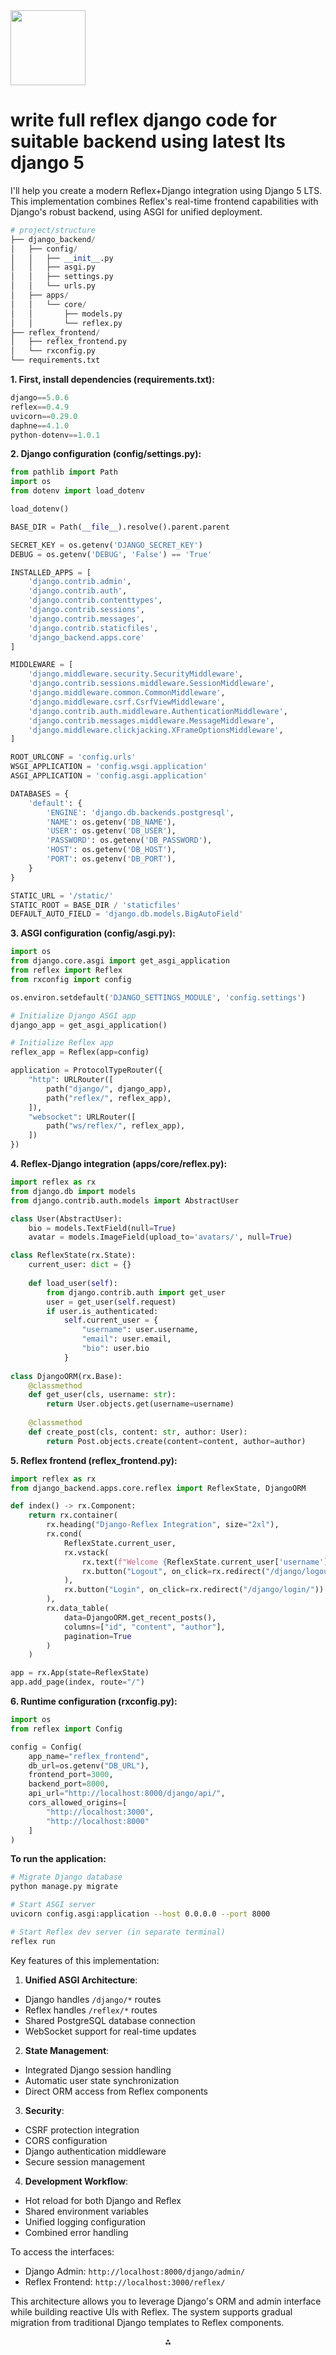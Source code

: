 <img src="https://r2cdn.perplexity.ai/pplx-full-logo-primary-dark%402x.png" class="logo" width="120"/>

# write full reflex django code for suitable backend using latest lts django 5

I'll help you create a modern Reflex+Django integration using Django 5 LTS. This implementation combines Reflex's real-time frontend capabilities with Django's robust backend, using ASGI for unified deployment.

```python
# project/structure
├── django_backend/
│   ├── config/
│   │   ├── __init__.py
│   │   ├── asgi.py
│   │   ├── settings.py
│   │   └── urls.py
│   ├── apps/
│   │   └── core/
│   │       ├── models.py
│   │       └── reflex.py
├── reflex_frontend/
│   ├── reflex_frontend.py
│   └── rxconfig.py
└── requirements.txt
```

**1. First, install dependencies (requirements.txt):**

```python
django==5.0.6
reflex==0.4.9
uvicorn==0.29.0
daphne==4.1.0
python-dotenv==1.0.1
```

**2. Django configuration (config/settings.py):**

```python
from pathlib import Path
import os
from dotenv import load_dotenv

load_dotenv()

BASE_DIR = Path(__file__).resolve().parent.parent

SECRET_KEY = os.getenv('DJANGO_SECRET_KEY')
DEBUG = os.getenv('DEBUG', 'False') == 'True'

INSTALLED_APPS = [
    'django.contrib.admin',
    'django.contrib.auth',
    'django.contrib.contenttypes',
    'django.contrib.sessions',
    'django.contrib.messages',
    'django.contrib.staticfiles',
    'django_backend.apps.core'
]

MIDDLEWARE = [
    'django.middleware.security.SecurityMiddleware',
    'django.contrib.sessions.middleware.SessionMiddleware',
    'django.middleware.common.CommonMiddleware',
    'django.middleware.csrf.CsrfViewMiddleware',
    'django.contrib.auth.middleware.AuthenticationMiddleware',
    'django.contrib.messages.middleware.MessageMiddleware',
    'django.middleware.clickjacking.XFrameOptionsMiddleware',
]

ROOT_URLCONF = 'config.urls'
WSGI_APPLICATION = 'config.wsgi.application'
ASGI_APPLICATION = 'config.asgi.application'

DATABASES = {
    'default': {
        'ENGINE': 'django.db.backends.postgresql',
        'NAME': os.getenv('DB_NAME'),
        'USER': os.getenv('DB_USER'),
        'PASSWORD': os.getenv('DB_PASSWORD'),
        'HOST': os.getenv('DB_HOST'),
        'PORT': os.getenv('DB_PORT'),
    }
}

STATIC_URL = '/static/'
STATIC_ROOT = BASE_DIR / 'staticfiles'
DEFAULT_AUTO_FIELD = 'django.db.models.BigAutoField'
```

**3. ASGI configuration (config/asgi.py):**

```python
import os
from django.core.asgi import get_asgi_application
from reflex import Reflex
from rxconfig import config

os.environ.setdefault('DJANGO_SETTINGS_MODULE', 'config.settings')

# Initialize Django ASGI app
django_app = get_asgi_application()

# Initialize Reflex app
reflex_app = Reflex(app=config)

application = ProtocolTypeRouter({
    "http": URLRouter([
        path("django/", django_app),
        path("reflex/", reflex_app),
    ]),
    "websocket": URLRouter([
        path("ws/reflex/", reflex_app),
    ])
})
```

**4. Reflex-Django integration (apps/core/reflex.py):**

```python
import reflex as rx
from django.db import models
from django.contrib.auth.models import AbstractUser

class User(AbstractUser):
    bio = models.TextField(null=True)
    avatar = models.ImageField(upload_to='avatars/', null=True)

class ReflexState(rx.State):
    current_user: dict = {}
    
    def load_user(self):
        from django.contrib.auth import get_user
        user = get_user(self.request)
        if user.is_authenticated:
            self.current_user = {
                "username": user.username,
                "email": user.email,
                "bio": user.bio
            }
            
class DjangoORM(rx.Base):
    @classmethod
    def get_user(cls, username: str):
        return User.objects.get(username=username)
    
    @classmethod
    def create_post(cls, content: str, author: User):
        return Post.objects.create(content=content, author=author)
```

**5. Reflex frontend (reflex_frontend.py):**

```python
import reflex as rx
from django_backend.apps.core.reflex import ReflexState, DjangoORM

def index() -> rx.Component:
    return rx.container(
        rx.heading("Django-Reflex Integration", size="2xl"),
        rx.cond(
            ReflexState.current_user,
            rx.vstack(
                rx.text(f"Welcome {ReflexState.current_user['username']}"),
                rx.button("Logout", on_click=rx.redirect("/django/logout/"))
            ),
            rx.button("Login", on_click=rx.redirect("/django/login/"))
        ),
        rx.data_table(
            data=DjangoORM.get_recent_posts(),
            columns=["id", "content", "author"],
            pagination=True
        )
    )

app = rx.App(state=ReflexState)
app.add_page(index, route="/")
```

**6. Runtime configuration (rxconfig.py):**

```python
import os
from reflex import Config

config = Config(
    app_name="reflex_frontend",
    db_url=os.getenv("DB_URL"),
    frontend_port=3000,
    backend_port=8000,
    api_url="http://localhost:8000/django/api/",
    cors_allowed_origins=[
        "http://localhost:3000",
        "http://localhost:8000"
    ]
)
```

**To run the application:**

```bash
# Migrate Django database
python manage.py migrate

# Start ASGI server
uvicorn config.asgi:application --host 0.0.0.0 --port 8000

# Start Reflex dev server (in separate terminal)
reflex run
```

Key features of this implementation:

1. **Unified ASGI Architecture**:

- Django handles `/django/*` routes
- Reflex handles `/reflex/*` routes
- Shared PostgreSQL database connection
- WebSocket support for real-time updates

2. **State Management**:

- Integrated Django session handling
- Automatic user state synchronization
- Direct ORM access from Reflex components

3. **Security**:

- CSRF protection integration
- CORS configuration
- Django authentication middleware
- Secure session management

4. **Development Workflow**:

- Hot reload for both Django and Reflex
- Shared environment variables
- Unified logging configuration
- Combined error handling

To access the interfaces:

- Django Admin: `http://localhost:8000/django/admin/`
- Reflex Frontend: `http://localhost:3000/reflex/`

This architecture allows you to leverage Django's ORM and admin interface while building reactive UIs with Reflex. The system supports gradual migration from traditional Django templates to Reflex components.

<div style="text-align: center">⁂</div>

[^1]: https://reflex.dev

[^2]: https://hackernoon.com/how-to-build-web-apps-in-pure-python

[^3]: https://www.youtube.com/watch?v=GAOmMvCl4aQ

[^4]: https://reflex.dev/blog/2024-03-21-reflex-architecture/

[^5]: https://blog.adyog.com/2024/12/26/reflex-a-python-web-framework-that-simplifies-development/

[^6]: https://reflex.dev/docs/api-routes/overview/

[^7]: https://docs.djangoproject.com/en/5.2/howto/deployment/asgi/

[^8]: https://dev.to/kathmandu/fastapi-with-django-orm-and-admin-1dae

[^9]: https://github.com/reflex-dev/reflex

[^10]: https://www.youtube.com/watch?v=ITOZkzjtjUA

[^11]: https://reflex.dev/docs/advanced-onboarding/how-reflex-works/

[^12]: https://reflex.dev/docs/getting-started/introduction/

[^13]: https://github.com/reflex-dev/reflex-examples

[^14]: https://github.com/reflex-dev

[^15]: https://neon.tech/docs/guides/reflex

[^16]: https://www.reddit.com/r/Python/comments/zh0pmy/pynecone_web_apps_in_pure_python/

[^17]: https://www.reddit.com/r/Python/comments/1b7bgwn/reflex_040_web_apps_in_pure_python/

[^18]: https://www.reddit.com/r/Python/comments/1gznoub/what_do_you_think_of_frontend_python_libraries/

[^19]: https://pypi.org/project/pynecone/

[^20]: https://reflex.dev/blog/2024-03-21-reflex-architecture/

[^21]: https://www.ycombinator.com/companies/reflex

[^22]: https://pynecone.app

[^23]: https://www.youtube.com/watch?v=5a281EVPLCQ

[^24]: https://www.youtube.com/watch?v=ur4fCNMPp0I

[^25]: https://reflex.dev/blog/2023-06-28-rebrand-to-reflex/

[^26]: https://reflex.dev/docs/getting-started/introduction/

[^27]: https://helion.pl/ksiazki/django-5-praktyczne-tworzenie-aplikacji-internetowych-w-pythonie-wydanie-v-antonio-mele,dj5pr5.htm

[^28]: https://sockpuppet.argpar.se/quickstart-django

[^29]: https://www.youtube.com/playlist?list=PLDHA4931gtc7wHBDGQOYlmcpZm7qyici7

[^30]: https://news.ycombinator.com/item?id=36972398

[^31]: https://dev.to/emmakodes_/build-a-text-summarization-app-using-reflex-pure-python-1a94

[^32]: https://www.youtube.com/watch?v=NuNaI__4xiU

[^33]: https://helion.pl/ksiazki/django-5-by-example-build-powerful-and-reliable-python-web-applications-from-scratch-fifth-editio-antonio-mele-paolo-melchiorre,e_3v6y.htm

[^34]: https://docs.djangoproject.com/en/5.2/intro/tutorial04/

[^35]: https://github.com/mmmcorpsvit/reflex-admin

[^36]: https://www.youtube.com/watch?v=5Mkq5gWx_gA

[^37]: https://www.reddit.com/r/django/comments/1cvnciq/easiest_and_goodlooking_frontend_framework/

[^38]: https://github.com/m3fh4q/ReflexArenaDedicatedServerGuideLinux

[^39]: https://www.elastic.co/docs/reference/apm/agents/python/asgi-middleware

[^40]: https://github.com/reflex-dev/reflex

[^41]: https://reflex.dev/hosting/

[^42]: https://www.starlette.io/middleware/

[^43]: https://railway.com/template/A5TaaV

[^44]: https://littensy.github.io/reflex/docs/advanced-guides/

[^45]: https://reflex.dev/docs/custom-components/

[^46]: https://reflex.dev/docs/api-reference/app/

[^47]: https://reflexbrands.com/product/website-hosting-custom-server-medium/

[^48]: https://pypi.org/project/django-asgi-lifespan/

[^49]: https://forum.djangoproject.com/t/what-does-switching-to-asgi-entail/26857

[^50]: https://community.render.com/t/django-asgi-deployment-failing/17218

[^51]: https://stackoverflow.com/questions/63620707/how-can-i-use-asgi-completely-in-django

[^52]: https://github.com/django/channels/issues/1426

[^53]: https://channels.readthedocs.io

[^54]: https://docs.newrelic.com/docs/apm/agents/python-agent/async-instrumentation/django-asgi-mode/

[^55]: https://pyjion.readthedocs.io/en/latest/wsgi.html

[^56]: https://www.reddit.com/r/django/comments/jbsjbv/i_mix_django_with_fastapi_for_fun_and_discover/

[^57]: https://stackoverflow.com/questions/60182619/run-multiple-asgi-apps-in-same-thread-with-uvicorn

[^58]: https://docs.djangoproject.com/en/5.1/howto/deployment/wsgi/

[^59]: https://testdriven.io/tips/41ed339e-2f96-4a43-a357-82d016cef1c8/

[^60]: https://dev.to/leapcell/the-core-of-fastapi-a-deep-dive-into-starlette-59hc

[^61]: https://fastapi.tiangolo.com/advanced/wsgi/

[^62]: https://github.com/fastapi/fastapi/discussions/6892

[^63]: https://fastapi.tiangolo.com/ru/advanced/wsgi/

[^64]: https://sunscrapers.com/blog/fastapi-and-django-a-guide-to-elegant-integration/

[^65]: https://www.starlette.io/staticfiles/

[^66]: https://www.youtube.com/watch?v=ZxLVnRgznO4

[^67]: https://github.com/brody192/reflex-template

[^68]: https://geniepy.com/blog/how-to-run-reflex-apps-in-production/

[^69]: https://northflank.com/guides/how-to-self-host-reflex-with-docker-on-northflank

[^70]: https://fastapi.tiangolo.com/advanced/middleware/

[^71]: https://talkpython.fm/episodes/show/483/reflex-framework-frontend-backend-pure-python

[^72]: https://stackoverflow.com/questions/74091600/asgi-application-not-working-with-django-channels

[^73]: https://github.com/django/channels/issues/1964

[^74]: https://forum.djangoproject.com/t/huge-performance-difference-when-using-asgi-and-wsgi/30344

[^75]: https://www.digitalocean.com/community/tutorials/how-to-set-up-an-asgi-django-app-with-postgres-nginx-and-uvicorn-on-ubuntu-20-04

[^76]: https://mangum.io/using-asgi-with-django-channels-for-asynchronous-tasks/

[^77]: https://www.reddit.com/r/django/comments/n3h7td/asgi_errors_when_deploying_django_project_for/

[^78]: https://fly.io/django-beats/asgi-deployment-options-for-django/

[^79]: https://www.reddit.com/r/djangolearning/comments/18riz9h/django_mounted_in_starlettefastapi_redirect/

[^80]: https://gist.github.com/bryanhelmig/6fb091f23c1a4b7462dddce51cfaa1ca

[^81]: https://www.codementor.io/@gbozee/leveraging-starlette-in-django-applications-ol5a4d0mz

[^82]: https://www.starlette.io/routing/

[^83]: https://github.com/jordaneremieff/charlette

[^84]: https://stackoverflow.com/questions/15879099/how-to-define-a-custom-wsgi-middleware-for-django

[^85]: https://www.starlette.io

